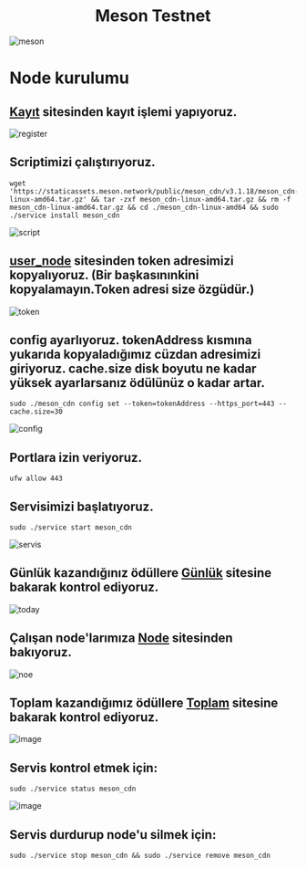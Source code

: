 # <h1 align="center">Meson Testnet</h1>

![meson](https://user-images.githubusercontent.com/73015593/178377476-0705f8ea-8bec-42f0-9b3a-cc6292151e73.jpg)

# Node kurulumu

## [Kayıt](https://dashboard.meson.network/register) sitesinden kayıt işlemi yapıyoruz.
![register](https://user-images.githubusercontent.com/73015593/178377654-5a12e790-ee38-4f37-a983-42b9e9d426b2.jpg)

## Scriptimizi çalıştırıyoruz.
```
wget 'https://staticassets.meson.network/public/meson_cdn/v3.1.18/meson_cdn-linux-amd64.tar.gz' && tar -zxf meson_cdn-linux-amd64.tar.gz && rm -f meson_cdn-linux-amd64.tar.gz && cd ./meson_cdn-linux-amd64 && sudo ./service install meson_cdn
```
![script](https://user-images.githubusercontent.com/73015593/178378494-9335c2ad-25a7-41cd-ad69-0e9fcb5acb44.jpg)

## [user_node](https://dashboard.meson.network/user_node) sitesinden token adresimizi kopyalıyoruz. (Bir başkasınınkini kopyalamayın.Token adresi size özgüdür.)
![token](https://user-images.githubusercontent.com/73015593/178378901-c7c76fe6-e791-436e-b6ec-79c1e85f2b16.jpg)

## config ayarlıyoruz. tokenAddress kısmına yukarıda kopyaladığımız cüzdan adresimizi giriyoruz. cache.size disk boyutu ne kadar yüksek ayarlarsanız ödülünüz o kadar artar.
```
sudo ./meson_cdn config set --token=tokenAddress --https_port=443 --cache.size=30
```
![config](https://user-images.githubusercontent.com/73015593/178379194-e314e763-0de6-4d87-a6f7-2dc80e7faf3b.jpg)

## Portlara izin veriyoruz.
```
ufw allow 443
```

## Servisimizi başlatıyoruz.
```
sudo ./service start meson_cdn
```
![servis](https://user-images.githubusercontent.com/73015593/178379513-70a0410d-699a-4d63-9f6a-07791819318e.jpg)

## Günlük kazandığınız ödüllere [Günlük](https://dashboard.meson.network/reward/msntt) sitesine bakarak kontrol ediyoruz.
![today](https://user-images.githubusercontent.com/73015593/178380152-b77c93d4-e894-48fa-abd2-69a09950fd63.jpg)

## Çalışan node'larımıza [Node](https://dashboard.meson.network/user_node) sitesinden bakıyoruz.
![noe](https://user-images.githubusercontent.com/73015593/178380480-a619df99-836f-47e4-8c69-8da5d0eb94ec.jpg)

## Toplam kazandığımız ödüllere [Toplam](https://dashboard.meson.network/token_balance/msntt) sitesine bakarak kontrol ediyoruz.
![image](https://user-images.githubusercontent.com/73015593/178380566-db3022ce-70c1-4b27-b2a9-9d672c6f8b28.png)

## Servis kontrol etmek için:
```
sudo ./service status meson_cdn
```
![image](https://user-images.githubusercontent.com/73015593/178379654-6cd39c1f-8d06-4cde-a098-c3f746e38440.png)

## Servis durdurup node'u silmek için:
```
sudo ./service stop meson_cdn && sudo ./service remove meson_cdn
```


























